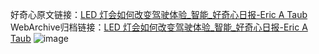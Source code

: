 好奇心原文链接：[LED 灯会如何改变驾驶体验_智能_好奇心日报-Eric A Taub](https://www.qdaily.com/articles/9136.html)
WebArchive归档链接：[LED 灯会如何改变驾驶体验_智能_好奇心日报-Eric A Taub](http://web.archive.org/web/20190623153847/https://www.qdaily.com/articles/9136.html)
![image](http://ww3.sinaimg.cn/large/007d5XDply1g3ve6wcxcoj30u04iskjl)